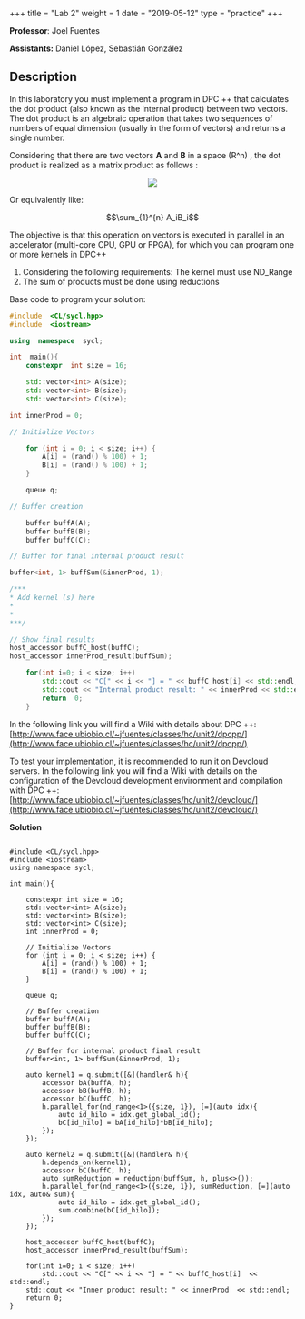 +++
title = "Lab 2"
weight = 1
date = "2019-05-12"
type = "practice"
+++
  

**Professor**: Joel Fuentes

**Assistants:** Daniel López, Sebastián González

## Description

In this laboratory you must implement a program in DPC ++ that calculates the dot product (also known as the internal product) between two vectors. The dot product is an algebraic operation that takes two sequences of numbers of equal dimension (usually in the form of vectors) and returns a single number.

Considering that there are two vectors **A** and **B** in a space (R^n) , the dot product is realized as a matrix product as follows :

<p align="center">
  <img src="../../images/product.png">
</p>

  
Or equivalently like:

$$\sum_{1}^{n} A_iB_i$$

The objective is that this operation on vectors is executed in parallel in an accelerator (multi-core CPU, GPU or FPGA), for which you can program one or more kernels in DPC++

  
<ol>

<li>Considering the following requirements: The kernel must use ND_Range</li>

<li>The sum of products must be done using reductions </li>

</ol>

Base code to program your solution:


```cpp
#include  <CL/sycl.hpp>
#include  <iostream>

using  namespace  sycl;

int  main(){
	constexpr  int size = 16;

	std::vector<int> A(size);
	std::vector<int> B(size);
	std::vector<int> C(size);

int innerProd = 0;

// Initialize Vectors

	for (int i = 0; i < size; i++) {
		A[i] = (rand() % 100) + 1;
		B[i] = (rand() % 100) + 1;
	}

	queue q;

// Buffer creation

	buffer buffA(A);
	buffer buffB(B);
	buffer buffC(C);

// Buffer for final internal product result

buffer<int, 1> buffSum(&innerProd, 1);

/***
* Add kernel (s) here
*
*
***/

// Show final results
host_accessor buffC_host(buffC);
host_accessor innerProd_result(buffSum);

	for(int i=0; i < size; i++)
		std::cout << "C[" << i << "] = " << buffC_host[i] << std::endl;
		std::cout << "Internal product result: " << innerProd << std::endl;
		return  0;
	}

```

In the following link you will find a Wiki with details about DPC ++: [http://www.face.ubiobio.cl/~jfuentes/classes/hc/unit2/dpcpp/](http://www.face.ubiobio.cl/~jfuentes/classes/hc/unit2/dpcpp/)
  
To test your implementation, it is recommended to run it on Devcloud servers. In the following link you will find a Wiki with details on the configuration of the Devcloud development environment and compilation with DPC ++: [http://www.face.ubiobio.cl/~jfuentes/classes/hc/unit2/devcloud/](http://www.face.ubiobio.cl/~jfuentes/classes/hc/unit2/devcloud/)

**Solution**

```cp

#include <CL/sycl.hpp>
#include <iostream>
using namespace sycl;
   
int main(){

    constexpr int size = 16;
    std::vector<int> A(size);
    std::vector<int> B(size);
    std::vector<int> C(size);
    int innerProd = 0;

    // Initialize Vectors
    for (int i = 0; i < size; i++) {
        A[i] = (rand() % 100) + 1;
        B[i] = (rand() % 100) + 1;
    }

    queue q;

    // Buffer creation
    buffer buffA(A);
    buffer buffB(B);
    buffer buffC(C);
    
    // Buffer for internal product final result
    buffer<int, 1> buffSum(&innerProd, 1);

    auto kernel1 = q.submit([&](handler& h){
        accessor bA(buffA, h);
        accessor bB(buffB, h);
        accessor bC(buffC, h);
        h.parallel_for(nd_range<1>({size, 1}), [=](auto idx){
            auto id_hilo = idx.get_global_id();
            bC[id_hilo] = bA[id_hilo]*bB[id_hilo];
        });
    });

    auto kernel2 = q.submit([&](handler& h){
        h.depends_on(kernel1);
        accessor bC(buffC, h);
        auto sumReduction = reduction(buffSum, h, plus<>());
        h.parallel_for(nd_range<1>({size, 1}), sumReduction, [=](auto idx, auto& sum){
            auto id_hilo = idx.get_global_id();
            sum.combine(bC[id_hilo]);
        });
    });

    host_accessor buffC_host(buffC);
    host_accessor innerProd_result(buffSum);

    for(int i=0; i < size; i++)
        std::cout << "C[" << i << "] = " << buffC_host[i]  << std::endl;
    std::cout << "Inner product result: " << innerProd  << std::endl;
    return 0;
}
```


